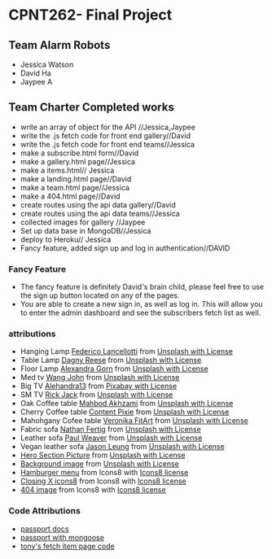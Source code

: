 # CPNT262- Final Project

## Team Alarm Robots
- Jessica Watson
- David Ha
- Jaypee A

## Team Charter Completed works
- write an array of object for the API //Jessica,Jaypee
- write the .js fetch code for front end gallery//David
- write the .js fetch code for front end teams//Jessica
- make a subscribe.html form//David
- make a gallery.html page//Jessica
- make a items.html// Jessica
- make a landing.html page//David
- make a team.html page//Jessica
- make a 404.html page//David
- create routes using the api data gallery//David
- create routes using the api data teams//Jessica
- collected images for gallery //Jaypee
- Set up data base in MongoDB//Jessica
- deploy to Heroku// Jessica
- Fancy feature, added sign up and log in authentication//DAVID

### Fancy Feature
- The fancy feature is definitely David's brain child, please feel free to use the sign up button located on any of the pages.
- You are able to create a new sign in, as well as log in. This will allow you to enter the admin dashboard and see the subscribers fetch list as well.

### attributions
- Hanging Lamp [Federico Lancellotti](https://unsplash.com/@feeedderico) from [Unsplash with License](https://unsplash.com/license)
- Table Lamp [Dagny Reese](https://unsplash.com/@dagny_2020) from [Unsplash with License](https://unsplash.com/license)
- Floor Lamp [Alexandra Gorn](https://unsplash.com/@alexagorn) from [Unsplash with License](https://unsplash.com/license)
- Med tv [Wang John](https://unsplash.com/photos/CZ6PG4ozU9c) from [Unsplash with License](https://unsplash.com/license)
- Big TV [Alehandra13](https://pixabay.com/users/alehandra13-1817807/) from [Pixabay with License](https://pixabay.com/service/license/)
- SM TV [Rick Jack](https://unsplash.com/@rickjack) from [Unsplash with License](https://unsplash.com/license)
- Oak Coffee table [Mahbod Akhzami](https://unsplash.com/photos/jc9dkaaEYr4) from [Unsplash with License](https://unsplash.com/license)
- Cherry Coffee table [Content Pixie](https://unsplash.com/photos/JB27lNW9AlM) from [Unsplash with License](https://unsplash.com/license)
- Mahohgany Cofee table [Veronika FitArt](https://unsplash.com/photos/77cctx2YdM4) from [Unsplash with License](https://unsplash.com/license)
- Fabric sofa [Nathan Fertig](https://unsplash.com/photos/FBXuXp57eM0) from [Unsplash with License](https://unsplash.com/license)
- Leather sofa [Paul Weaver](https://unsplash.com/photos/nWidMEQsnAQ) from [Unsplash with License](https://unsplash.com/license)
- Vegan leather sofa [Jason Leung](https://unsplash.com/photos/7XOYJHppytw) from [Unsplash with License](https://unsplash.com/license)
- [Hero Section Picture](https://unsplash.com/photos/PypjzKTUqLo) from [Unsplash with License](https://unsplash.com/license)
- [Background image](https://unsplash.com/photos/xTaOPMa6wAE) from [Unsplash with License](https://unsplash.com/license)
- [Hamburger menu](https://icons8.com/icon/59832/menu) from Icons8 with [Icons8 license](https://icons8.com/license)
- [Closing X icons8](https://icons8.com/icon/111057/x)  from Icons8 with [Icons8 license](https://icons8.com/license)
- [404 image](https://icons8.com/illustrations/illustration/abstract-coming-soon)  from Icons8 with [Icons8 license](https://icons8.com/license)
### Code Attributions
- [passport docs](http://www.passportjs.org/docs/username-password/)
- [passport with mongoose](https://heynode.com/tutorial/authenticate-users-node-expressjs-and-passportjs/)
- [tony's fetch item page code](https://github.com/sait-wbdv/in-class/blob/main/cpnt262/10-21-review/03-fetch-with-foreach-optimized/js/character-item.js)